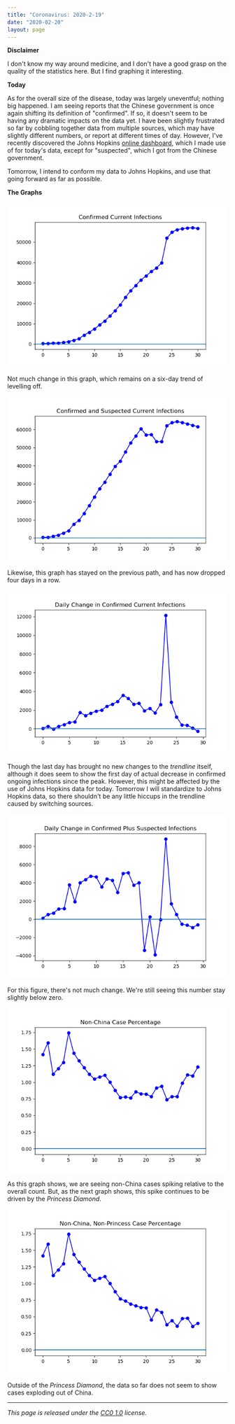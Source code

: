 ```yaml
---
title: "Coronavirus: 2020-2-19"
date: "2020-02-20"
layout: page
---
```


**Disclaimer**

I don't know my way around medicine, and I don't have a good grasp on the
quality of the statistics here. But I find graphing it interesting.

**Today**

As for the overall size of the disease, today was largely uneventful; nothing
big happened. I am seeing reports that the Chinese government is once again
shifting its definition of "confirmed". If so, it doesn't seem to be having any
dramatic impacts on the data yet. I have been slightly frustrated so far by
cobbling together data from multiple sources, which may have slightly different
numbers, or report at different times of day. However, I've recently discovered
the Johns Hopkins [online
dashboard](https://gisanddata.maps.arcgis.com/apps/opsdashboard/index.html#/bda7594740fd40299423467b48e9ecf6),
which I made use of for today's data, except for "suspected", which I got from
the Chinese government.

Tomorrow, I intend to conform my data to Johns Hopkins, and use that going
forward as far as possible.

**The Graphs**

![](../../i/07.png)

Not much change in this graph, which remains on a six-day trend of levelling
off.

![](../../i/08.png)

Likewise, this graph has stayed on the previous path, and has now dropped four
days in a row.

![](../../i/09.png)

Though the last day has brought no new changes to the _trendline_ itself,
although it does seem to show the first day of actual decrease in confirmed
ongoing infections since the peak. However, this might be affected by the use
of Johns Hopkins data for today. Tomorrow I will standardize to Johns Hopkins
data, so there shouldn't be any little hiccups in the trendline caused by
switching sources.

![](../../i/0a.png)

For this figure, there's not much change. We're still seeing this number stay
slightly below zero.

![](../../i/0b.png)

As this graph shows, we are seeing non-China cases spiking relative to the
overall count. But, as the next graph shows, this spike continues to be driven
by the _Princess Diamond_.

![](../../i/0c.png)

Outside of the _Princess Diamond_, the data so far does not seem to show cases
exploding out of China.

---

_This page is released under the [CC0
1.0](https://creativecommons.org/publicdomain/zero/1.0/) license._

